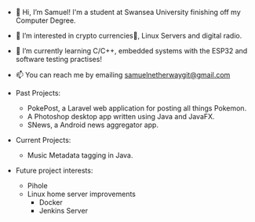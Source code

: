 - 👋 Hi, I’m Samuel! I'm a student at Swansea University finishing off my Computer Degree.
- 👀 I’m interested in crypto currencies🚀, Linux Servers and digital radio.
- 🌱 I’m currently learning C/C++, embedded systems with the ESP32 and software testing practises!
- 📫 You can reach me by emailing samuelnetherwaygit@gmail.com

- Past Projects:
  - PokePost, a Laravel web application for posting all things Pokemon.
  - A Photoshop desktop app written using Java and JavaFX.
  - SNews, a Android news aggregator app.

- Current Projects:
  - Music Metadata tagging in Java.

- Future project interests:
  - Pihole
  - Linux home server improvements
    - Docker
    - Jenkins Server
  
